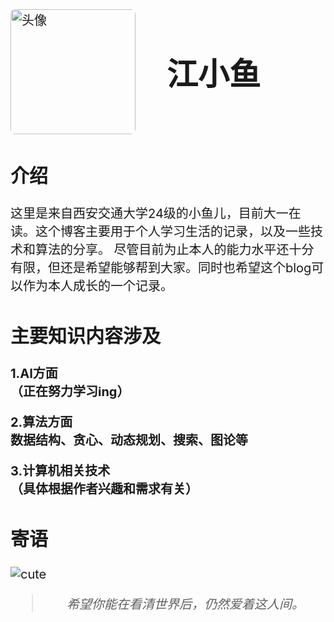 <div style="font-size: 20px;">
<div style="display: flex; align-items: center;">
  <img src="/qq_headerpicture.jpg" alt="头像" style="width: 200px; height: 200px; object-fit: cover; margin-right: 50px; border-radius: 8px;" />
  <p style="font-weight: bold; font-size: 50px;">江小鱼</p>
</div>
<!-- # <span style="color:blue">这里是小鱼儿</span> -->

## 介绍

这里是来自西安交通大学24级的小鱼儿，目前大一在读。这个博客主要用于个人学习生活的记录，以及一些技术和算法的分享。
尽管目前为止本人的能力水平还十分有限，但还是希望能够帮到大家。同时也希望这个blog可以作为本人成长的一个记录。


## 主要知识内容涉及

**1.AI方面  
（正在努力学习ing）**

**2.算法方面  
数据结构、贪心、动态规划、搜索、图论等**

**3.计算机相关技术  
（具体根据作者兴趣和需求有关）**

## 寄语

![cute](/cute2.jpg)

<blockquote style="text-align: center;">
    <p ><em>希望你能在看清世界后，仍然爱着这人间。</em></p>
</blockquote>

